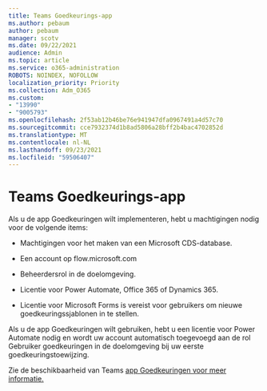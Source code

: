 ```yaml
---
title: Teams Goedkeurings-app
ms.author: pebaum
author: pebaum
manager: scotv
ms.date: 09/22/2021
audience: Admin
ms.topic: article
ms.service: o365-administration
ROBOTS: NOINDEX, NOFOLLOW
localization_priority: Priority
ms.collection: Adm_O365
ms.custom:
- "13990"
- "9005793"
ms.openlocfilehash: 2f53ab12b46be76e941947dfa0967491a4d57c70
ms.sourcegitcommit: cce7932374d1b8ad5806a28bff2b4bac4702852d
ms.translationtype: MT
ms.contentlocale: nl-NL
ms.lasthandoff: 09/23/2021
ms.locfileid: "59506407"
---
```

# <a name="teams-approvals-app"></a>Teams Goedkeurings-app

Als u de app Goedkeuringen wilt implementeren, hebt u machtigingen nodig voor de volgende items:

- Machtigingen voor het maken van een Microsoft CDS-database.

- Een account op flow.microsoft.com

- Beheerdersrol in de doelomgeving.

- Licentie voor Power Automate, Office 365 of Dynamics 365.

- Licentie voor Microsoft Forms is vereist voor gebruikers om nieuwe goedkeuringssjablonen in te stellen.

Als u de app Goedkeuringen wilt gebruiken, hebt u een licentie voor Power Automate nodig en wordt uw account automatisch toegevoegd aan de rol Gebruiker goedkeuringen in de doelomgeving bij uw eerste goedkeuringstoewijzing.

Zie de beschikbaarheid van Teams [app Goedkeuringen voor meer informatie.](https://docs.microsoft.com/microsoftteams/approval-admin)
